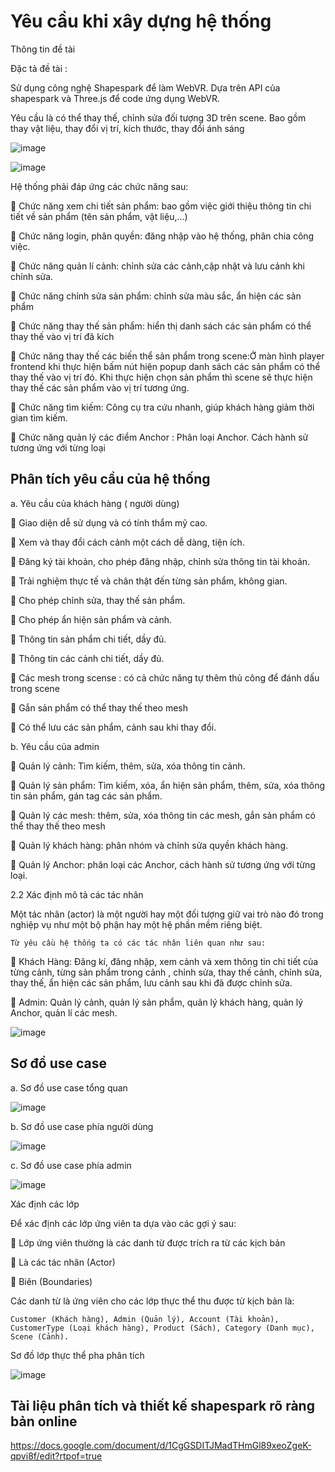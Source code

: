 # Yêu cầu khi xây dựng hệ thống 

Thông tin đề tài

Đặc tả đề tài :

Sử dụng công nghệ Shapespark để làm WebVR. Dựa trên API của shapespark và Three.js để code ứng dụng WebVR. 

Yêu cầu là có thể thay thế, chỉnh sửa đối tượng 3D trên scene. Bao gồm thay vật liệu, thay đổi vị trí, kích thước, thay đổi ánh sáng

![image](https://user-images.githubusercontent.com/91117385/145334419-f667dff8-ab5c-43f1-a4ba-e4a9d0d8acf2.png)

![image](https://user-images.githubusercontent.com/91117385/145334492-48d2a215-fa14-4f2c-b819-16e036e47dea.png)


Hệ thống phải đáp ứng các chức năng sau:

	Chức năng xem chi tiết sản phẩm: bao gồm việc giới thiệu thông tin chi tiết về sản phẩm (tên sản phẩm, vật liệu,...)

	Chức năng login, phân quyền: đăng nhập vào hệ thống, phân chia công việc.

	Chức năng quản lí cảnh: chỉnh sửa các cảnh,cập nhật và lưu cảnh khi chỉnh sửa. 

	Chức năng chỉnh sửa sản phẩm: chỉnh sửa màu sắc, ẩn hiện các sản phẩm

	Chức năng thay thế sản phẩm: hiển thị danh sách các sản phẩm có thể thay thế vào vị trí đã kích

	Chức năng thay thế các biến thể sản phẩm trong scene:Ở màn hình player frontend khi thực hiện bấm nút hiện popup danh sách các sản phẩm có thể thay thế vào vị trí đó. Khi thực hiện chọn sản phẩm thì scene sẽ thực hiện thay thế các sản phẩm vào vị trí tương ứng.

	Chức năng tìm kiếm: Công cụ tra cứu nhanh, giúp khách hàng giảm thời gian tìm kiếm.

	Chức năng quản lý các điểm Anchor : Phân loại Anchor. Cách hành sử tương ứng với từng loại

## Phân tích yêu cầu của hệ thống

a. Yêu cầu của khách hàng ( người dùng)

	Giao diện dễ sử dụng và có tính thẩm mỹ cao.

	Xem và thay đổi cách cảnh một cách dễ dàng, tiện ích.

	Đăng ký tài khoản, cho phép đăng nhập, chỉnh sửa thông tin tài khoản.

	Trải nghiệm thực tế và chân thật đến từng sản phẩm, không gian.

	Cho phép chỉnh sửa, thay thế sản phẩm.

	Cho phép ẩn hiện sản phẩm và cảnh.

	Thông tin sản phẩm chi tiết, dầy đủ.

	Thông tin các cảnh chi tiết, dầy đủ.

	Các mesh trong scense : có cả chức năng tự thêm thủ công để đánh dấu trong scene

	Gắn sản phẩm có thể thay thế theo mesh

	Có thể lưu các sản phẩm, cảnh sau khi thay đổi.


b. Yêu cầu của admin

	Quản lý cảnh: Tìm kiếm, thêm, sửa, xóa thông tin cảnh.

	Quản lý sản phẩm: Tìm kiếm, xóa, ẩn hiện sản phẩm, thêm, sửa, xóa thông tin sản phẩm, gán tag các sản phẩm.

	Quản lý các mesh: thêm, sửa, xóa thông tin các mesh, gắn sản phẩm có thể thay thế theo mesh

	Quản lý khách hàng: phân nhóm và chỉnh sửa quyền khách hàng.

	Quản lý  Anchor: phân loại các Anchor, cách hành sử tương ứng với từng loại.

2.2 Xác định mô tả các tác nhân

Một tác nhân (actor) là một người hay một đối tượng giữ vai trò nào đó trong nghiệp vụ như một bộ phận hay một hệ phần mềm  riêng biệt.

	Từ yêu cầu hệ thống ta có các tác nhân liên quan như sau:  
	Khách Hàng: Đăng kí, đăng nhập, xem cảnh và xem thông tin chi tiết của từng cảnh, từng sản phẩm trong cảnh , chỉnh sửa, thay thế cảnh, chỉnh sửa, thay thế, ẩn hiện các sản phẩm, lưu cảnh sau khi đã được chỉnh sửa.

	Admin: Quản lý cảnh, quản lý sản phẩm, quản lý khách hàng, quản lý Anchor, quản lí các mesh.

![image](https://user-images.githubusercontent.com/91117385/145334559-a9759150-e45b-49bc-9da3-afd46fc268d7.png)


## Sơ đồ use case
a. Sơ đồ use case tổng quan
 
 ![image](https://user-images.githubusercontent.com/91117385/145333802-6cdae230-cd30-4a4d-929e-4dd5a58fbc3c.png)


b. Sơ đồ use case phía người dùng
 
 ![image](https://user-images.githubusercontent.com/91117385/145333781-88ecab0f-3747-4725-89c3-234b05230d63.png)

c. Sơ đồ use case phía admin

 ![image](https://user-images.githubusercontent.com/91117385/145333762-d84483b8-f101-4e28-8725-4c6c1833154f.png)

Xác định các lớp

Để xác định các lớp ứng viên ta dựa vào các gợi ý sau:

	Lớp ứng viên thường là các danh từ được trích ra từ các kịch bản

	Là các tác nhân (Actor)

	Biên (Boundaries)

Các danh từ là ứng viên cho các lớp thực thể thu được từ kịch bản là:

	Customer (Khách hàng), Admin (Quản lý), Account (Tài khoản), CustomerType (Loại khách hàng), Product (Sách), Category (Danh mục), Scene (Cảnh).
  
  
Sơ đồ lớp thực thể pha phân tích
 
![image](https://user-images.githubusercontent.com/91117385/145334765-14d433bc-230a-4d8b-bf4f-d1c776b45588.png)


## Tài liệu phân tích và thiết kế shapespark rõ ràng bản online

https://docs.google.com/document/d/1CgGSDITJMadTHmGl89xeoZgeK-qpvi8f/edit?rtpof=true

